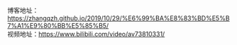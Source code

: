 博客地址：https://zhangqzh.github.io/2019/10/29/%E6%99%BA%E8%83%BD%E5%B7%A1%E9%80%BB%E5%85%B5/  
视频地址：https://www.bilibili.com/video/av73810331/
